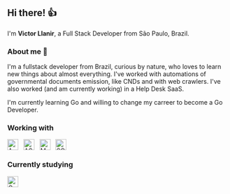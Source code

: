 ## Hi there! 👍

I'm <b>Victor Llanir</b>, a Full Stack Developer from São Paulo, Brazil.

### About me 🧔
I'm a fullstack developer from Brazil, curious by nature, who loves to learn new things about almost everything. I've worked with automations of governmental documents emission, like CNDs and with web crawlers. I've also worked (and am currently working) in a Help Desk SaaS.

I'm currently learning Go and willing to change my carreer to become a Go Developer.

### Working with
<div style="display: inline-block">
    <img align="center" alt="Angular" height="25" width="25" src="https://cdn.jsdelivr.net/gh/devicons/devicon/icons/angularjs/angularjs-plain.svg" />&nbsp;&nbsp;
  <img align="center" alt="ASP.NET Core" height="25" width="25" src="https://cdn.jsdelivr.net/gh/devicons/devicon/icons/dotnetcore/dotnetcore-original.svg" />&nbsp;&nbsp;
  <img align="center" alt="Mongodb" height="25" width="25" src="https://cdn.jsdelivr.net/gh/devicons/devicon/icons/mongodb/mongodb-original.svg" />&nbsp;&nbsp;
  <img align="center" alt="SQLServer" height="25" width="25" src="https://cdn.jsdelivr.net/gh/devicons/devicon/icons/microsoftsqlserver/microsoftsqlserver-plain-wordmark.svg" />&nbsp;&nbsp;        
</div>

### Currently studying
<div style="display: inline-block">
    <img align="center" alt="Golang" height="25" width="25" src="https://cdn.jsdelivr.net/gh/devicons/devicon/icons/microsoftsqlserver/microsoftsqlserver-plain-wordmark.svg" />&nbsp;&nbsp;     
</div>
